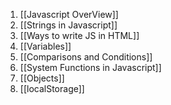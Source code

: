 
1. [[Javascript OverView]]
2. [[Strings in Javascript]]
3. [[Ways to write JS in HTML]]
4. [[Variables]]
5. [[Comparisons and Conditions]]
6. [[System Functions in Javascript]]
7. [[Objects]]
8. [[localStorage]]